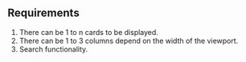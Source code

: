 ## Requirements
1. There can be 1 to n cards to be displayed.
1. There can be 1 to 3 columns depend on the width of the viewport.
1. Search functionality.
